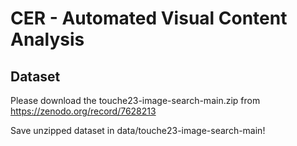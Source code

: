 # CER - Automated Visual Content Analysis

## Dataset

Please download the touche23-image-search-main.zip from https://zenodo.org/record/7628213

Save unzipped dataset in data/touche23-image-search-main!